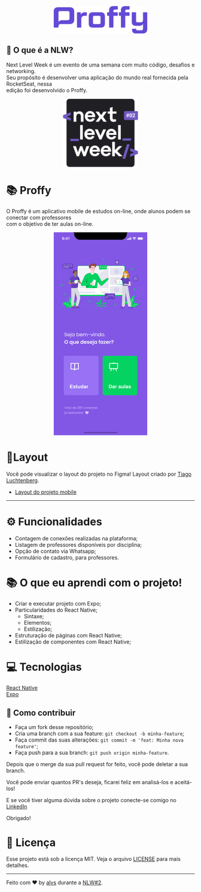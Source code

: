 <div align='center'>
<img src=".github/proffy.png" width='250'>
</div>

## 🚀 O que é a NLW?

Next Level Week é um evento de uma semana com muito código, desafios e networking. </br> Seu propósito é desenvolver uma aplicação do mundo real fornecida pela RocketSeat, nessa </br> edição foi desenvolvido o Proffy.

<div align='center'>
<img src=".github/logo.svg" width='200'>
</div>

# 📚 Proffy

O Proffy é um aplicativo mobile de estudos on-line, onde alunos podem se conectar com professores </br> com o objetivo de ter aulas on-line.

<div align='center'>
<img src=".github/thumbnail.png" width='250'>
</div>

# 🎨Layout

Você pode visualizar o layout do projeto no Figma! Layout criado por [Tiago Luchtenberg](https://www.linkedin.com/in/tiagoluchtenberg/).

- [Layout do projeto mobile](https://www.figma.com/file/e33KvgUpFdunXxJjHnK7CG/Proffy-Mobile)

---

# ⚙ Funcionalidades

- Contagem de conexões realizadas na plataforma;
- Listagem de professores disponíveis por disciplina;
- Opção de contato via Whatsapp;
- Formulário de cadastro, para professores.

# 📚 O que eu aprendi com o projeto!

- Criar e executar projeto com Expo;
- Particularidades do React Native;
    - Sintaxe;
    - Elementos;
    - Estilização;
- Estruturação de páginas com React Native;
- Estilização de componentes com React Native;

# 💻 Tecnologias

<a href='https://reactnative.dev/'>React Native</a>
<br/>
<a href='https://expo.io/'>Expo</a>
<br/>


## 🤔 Como contribuir

- Faça um fork desse repositório;
- Cria uma branch com a sua feature: `git checkout -b minha-feature`;
- Faça commit das suas alterações: `git commit -m 'feat: Minha nova feature'`;
- Faça push para a sua branch: `git push origin minha-feature`.

Depois que o merge da sua pull request for feito, você pode deletar a sua branch.

Você pode enviar quantos PR's deseja, ficarei feliz em analisá-los e aceitá-los! 

E se você tiver alguma dúvida sobre o projeto conecte-se comigo no [LinkedIn](https://www.linkedin.com/in/aalvs/)

Obrigado!


# 📝 Licença

Esse projeto está sob a licença MIT. Veja o arquivo [LICENSE](LICENSE.md) para mais detalhes.

---

Feito com ♥ by [alvs](https://app.rocketseat.com.br/me/aalvs) durante a [NLW#2](https://nextlevelweek.com/).
